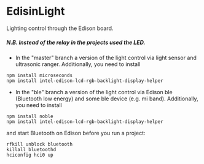 # EdisinLight
Lighting control through the Edison board.

##### N.B. Instead of the relay in the projects used the LED. 
	
* In the "master" branch a version of the light control via light sensor and ultrasonic ranger.
Additionally, you need to install
```
npm install microseconds
npm install intel-edison-lcd-rgb-backlight-display-helper
```

* In the "ble" branch a version of the light control via Edison ble (Bluetooth low energy) and some ble device (e.g. mi band).
Additionally, you need to install
```
npm install noble
npm install intel-edison-lcd-rgb-backlight-display-helper
```
and start Bluetooth on Edison before you run a project:
```
rfkill unblock bluetooth
killall bluetoothd
hciconfig hci0 up
```
